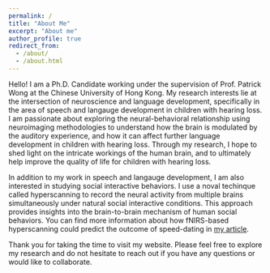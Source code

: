 ```yaml
---
permalink: /
title: "About Me"
excerpt: "About me"
author_profile: true
redirect_from: 
  - /about/
  - /about.html
---
```


Hello! I am a Ph.D. Candidate working under the supervision of Prof. Patrick Wong at the Chinese University of Hong Kong. My research interests lie at the intersection of neuroscience and language development, specifically in the area of speech and langauge development in children with hearing loss. I am passionate about exploring the neural-behavioral relationship using neuroimaging methodologies to understand how the brain is modulated by the auditory experience, and how it can affect further language development in children with hearing loss. Through my research, I hope to shed light on the intricate workings of the human brain, and to ultimately help improve the quality of life for children with hearing loss.

In addition to my work in speech and langauge development, I am also interested in studying social interactive behaviors. I use a noval techinque called hyperscanning to record the neural activity from multiple brains simultaneously under natural social interactive conditions. This approach provides insights into the brain-to-brain mechanism of human social behaviors. You can find more information about how fNIRS-based hyperscanning could predict the outcome of speed-dating in [my article](https://www.sciencedirect.com/science/article/pii/S0028393221003651?via%3Dihub).

Thank you for taking the time to visit my website. Please feel free to explore my research and do not hesitate to reach out if you have any questions or would like to collaborate.
